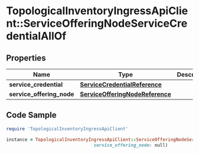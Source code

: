 # TopologicalInventoryIngressApiClient::ServiceOfferingNodeServiceCredentialAllOf

## Properties

Name | Type | Description | Notes
------------ | ------------- | ------------- | -------------
**service_credential** | [**ServiceCredentialReference**](ServiceCredentialReference.md) |  | 
**service_offering_node** | [**ServiceOfferingNodeReference**](ServiceOfferingNodeReference.md) |  | 

## Code Sample

```ruby
require 'TopologicalInventoryIngressApiClient'

instance = TopologicalInventoryIngressApiClient::ServiceOfferingNodeServiceCredentialAllOf.new(service_credential: null,
                                 service_offering_node: null)
```


